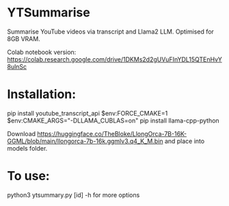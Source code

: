 # YTSummarise

Summarise YouTube videos via transcript and Llama2 LLM.
Optimised for 8GB VRAM.

Colab notebook version: https://colab.research.google.com/drive/1DKMs2d2gUVuFInYDL15QTEnHvY8ulnSc

# Installation:

pip install youtube_transcript_api
$env:FORCE_CMAKE=1
$env:CMAKE_ARGS="-DLLAMA_CUBLAS=on"
pip install llama-cpp-python

Download https://huggingface.co/TheBloke/LlongOrca-7B-16K-GGML/blob/main/llongorca-7b-16k.ggmlv3.q4_K_M.bin and place into models folder.

# To use:
python3 ytsummary.py [id]
-h for more options
